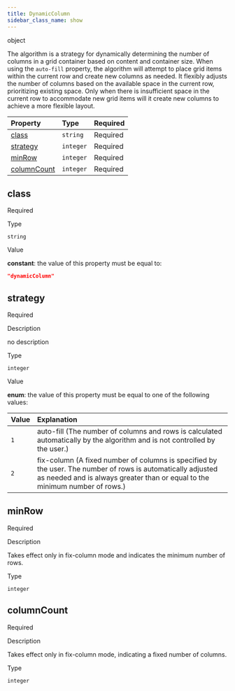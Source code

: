 ```yaml
---
title: DynamicColumn
sidebar_class_name: show
---
```


<div className="section-type">

<div className="badge-type">object</div>

</div>

The algorithm is a strategy for dynamically determining the number of columns in a grid container based on content and container size.
When using the `auto-fill` property, the algorithm will attempt to place grid items within the current row and create new columns as needed.
It flexibly adjusts the number of columns based on the available space in the current row, prioritizing existing space.
Only when there is insufficient space in the current row to accommodate new grid items will it create new columns to achieve a more flexible layout.

<div className="property-preview">

<div className="property-table">

| Property                    | Type      | Required                                            |
| :-------------------------- | :-------- | :-------------------------------------------------- |
| [class](#class)             | `string`  | <span className="property-required">Required</span> |
| [strategy](#strategy)       | `integer` | <span className="property-required">Required</span> |
| [minRow](#minrow)           | `integer` | <span className="property-required">Required</span> |
| [columnCount](#columncount) | `integer` | <span className="property-required">Required</span> |

</div>

</div>

<div className="property">

<div className="property-heading">

## class

<span className="property-required">Required</span>

</div>

<div className="property-item">

Type

`string`

</div>

<div className="property-item">

Value

<div className="value-description">

**constant**: the value of this property must be equal to:

```json
"dynamicColumn"
```

</div>

</div>

</div>

<div className="property">

<div className="property-heading">

## strategy

<span className="property-required">Required</span>

</div>

<div className="property-item">

Description

no description

</div>

<div className="property-item">

Type

`integer`

</div>

<div className="property-item">

Value

<div className="value-description">

**enum**: the value of this property must be equal to one of the following values:

| Value | Explanation                                                                                                                                                                                                                        |
| :---- | :--------------------------------------------------------------------------------------------------------------------------------------------------------------------------------------------------------------------------------- |
| `1`   | <div className="enum-description">auto-fill (The number of columns and rows is calculated automatically by the algorithm and is not controlled by the user.)</div>                                                                 |
| `2`   | <div className="enum-description">fix-column (A fixed number of columns is specified by the user. The number of rows is automatically adjusted as needed and is always greater than or equal to the minimum number of rows.)</div> |

</div>

</div>

</div>

<div className="property">

<div className="property-heading">

## minRow

<span className="property-required">Required</span>

</div>

<div className="property-item">

Description

Takes effect only in fix-column mode and indicates the minimum number of rows.

</div>

<div className="property-item">

Type

`integer`

</div>

</div>

<div className="property">

<div className="property-heading">

## columnCount

<span className="property-required">Required</span>

</div>

<div className="property-item">

Description

Takes effect only in fix-column mode, indicating a fixed number of columns.

</div>

<div className="property-item">

Type

`integer`

</div>

</div>
